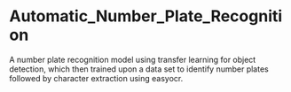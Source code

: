 # Automatic_Number_Plate_Recognition
A number plate recognition model using transfer learning for object detection, which then trained upon a data set to identify number plates followed by character extraction using easyocr.
